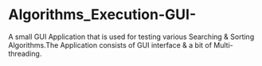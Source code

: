 # Algorithms_Execution-GUI-
A small GUI Application that is used for testing various Searching &amp; Sorting Algorithms.The Application consists of GUI interface &amp; a bit of Multi-threading.
